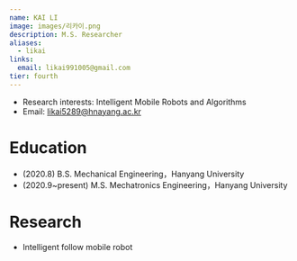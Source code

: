 ```yaml
---
name: KAI LI
image: images/리카이.png
description: M.S. Researcher
aliases:
  - likai
links:
  email: likai991005@gmail.com
tier: fourth
---
```


- Research interests: Intelligent Mobile Robots and Algorithms
- Email: likai5289@hnayang.ac.kr  

# Education
- (2020.8)  B.S. Mechanical Engineering，Hanyang University
- (2020.9~present)  M.S. Mechatronics Engineering，Hanyang University

# Research
- Intelligent follow mobile robot